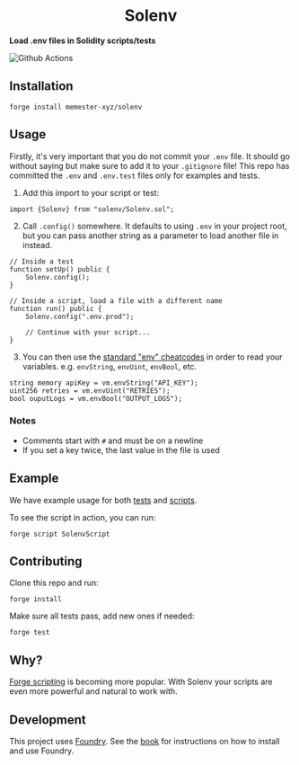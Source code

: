 # <h1 align="center"> Solenv </h1>

**Load .env files in Solidity scripts/tests**

![Github Actions](https://github.com/memester-xyz/solenv/workflows/test/badge.svg)

## Installation

```
forge install memester-xyz/solenv
```

## Usage

Firstly, it's very important that you do not commit your `.env` file. It should go without saying but make sure to add it to your `.gitignore` file! This repo has committed the `.env` and `.env.test` files only for examples and tests.

1. Add this import to your script or test:
```solidity
import {Solenv} from "solenv/Solenv.sol";
```

2. Call `.config()` somewhere. It defaults to using `.env` in your project root, but you can pass another string as a parameter to load another file in instead.
```solidity
// Inside a test
function setUp() public {
    Solenv.config();
}

// Inside a script, load a file with a different name
function run() public {
    Solenv.config(".env.prod");

    // Continue with your script...
}
```

3. You can then use the [standard "env" cheatcodes](https://book.getfoundry.sh/cheatcodes/external.html) in order to read your variables. e.g. `envString`, `envUint`, `envBool`, etc.
```solidity
string memory apiKey = vm.envString("API_KEY");
uint256 retries = vm.envUint("RETRIES");
bool ouputLogs = vm.envBool("OUTPUT_LOGS");
```

### Notes

 - Comments start with `#` and must be on a newline
 - If you set a key twice, the last value in the file is used

## Example

We have example usage for both [tests](./test/Solenv.t.sol) and [scripts](./script/Solenv.s.sol).

To see the script in action, you can run:
```
forge script SolenvScript
```

## Contributing

Clone this repo and run:

```
forge install
```

Make sure all tests pass, add new ones if needed:

```
forge test
```

## Why?

[Forge scripting](https://book.getfoundry.sh/tutorials/solidity-scripting.html) is becoming more popular. With Solenv your scripts are even more powerful and natural to work with.

## Development

This project uses [Foundry](https://getfoundry.sh). See the [book](https://book.getfoundry.sh/getting-started/installation.html) for instructions on how to install and use Foundry.
